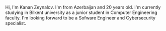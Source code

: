 Hi, I'm Kanan Zeynalov. I'm from Azerbaijan and 20 years old. I'm currently studying in Bilkent university as a junior student in Computer Engineering faculty. I'm looking forward to be a Sofware Engineer and Cybersecurity specialist. 

